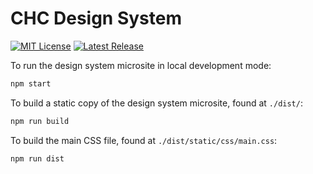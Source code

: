 # CHC Design System

[![MIT License](https://badgen.net/github/license/commonhorizoncommun/design-system)](https://github.com/commonhorizoncommun/design-system/)
[![Latest Release](https://badgen.net/github/release/commonhorizoncommun/design-system)](https://github.com/commonhorizoncommun/design-system/releases/latest)

To run the design system microsite in local development mode:

```bash
npm start
```

To build a static copy of the design system microsite, found at `./dist/`:

```bash
npm run build
```

To build the main CSS file, found at `./dist/static/css/main.css`:

```bash
npm run dist
```
